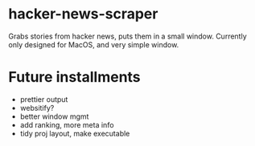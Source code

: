 # hacker-news-scraper
Grabs stories from hacker news, puts them in a small window.
Currently only designed for MacOS, and very simple window.

# Future installments
- prettier output
- websitify?
- better window mgmt
- add ranking, more meta info
- tidy proj layout, make executable
